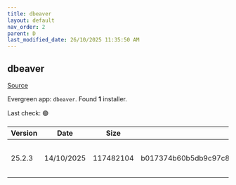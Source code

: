 ```yaml
---
title: dbeaver
layout: default
nav_order: 2
parent: D
last_modified_date: 26/10/2025 11:35:50 AM
---
```


## dbeaver

[Source](https://github.com/dbeaver/dbeaver)

Evergreen app: `dbeaver`. Found **1** installer.

Last check: 🟢

| Version | Date       | Size      | Sha256                                                           | Architecture | InstallerType | Type | URI                                                                                                                                                                                              |
| ------- | ---------- | --------- | ---------------------------------------------------------------- | ------------ | ------------- | ---- | ------------------------------------------------------------------------------------------------------------------------------------------------------------------------------------------------ |
| 25.2.3  | 14/10/2025 | 117482104 | b017374b60b5db9c97c8f9fc202a6e9297201763c596ff5849d77affcfe97b25 | x64          | Default       | exe  | [https://github.com/dbeaver/dbeaver/releases/download/25.2.3/dbeaver-ce-25.2.3-x86_64-setup.exe](https://github.com/dbeaver/dbeaver/releases/download/25.2.3/dbeaver-ce-25.2.3-x86_64-setup.exe) |

